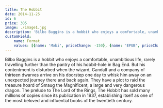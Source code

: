 ```yaml
---
title: The Hobbit
date: 2014-11-25
id: 6
price: 305
image: ./image1.jpg
description: 'Bilbo Baggins is a hobbit who enjoys a comfortable, unambitious life, rarely travelling further than the pantry of his hobbit-hole in Bag End. But his contentment is disturbed when the wizard, Gandalf and a company of thirteen dwarves arrive on his doorstep one day to whisk him away on an unexpected journey there and back again. They have a plot to raid the treasure hoard of Smaug the Magnificent, a large and very dangerous dragon. The prelude to The Lord of the Rings, The Hobbit has sold many millions of copies since its publication in 1937, establishing itself as one of the most beloved and influential books of the twentieth century.'
customField: 
    name: Format
    values: [{name: 'Mobi', priceChange: -150}, {name: 'EPUB', priceChange: -150}, {name: 'PDF', priceChange: -150}, {name: 'Paperback', priceChange: 0}]
---
```


Bilbo Baggins is a hobbit who enjoys a comfortable, unambitious life, rarely travelling further than the pantry of his hobbit-hole in Bag End. But his contentment is disturbed when the wizard, Gandalf and a company of thirteen dwarves arrive on his doorstep one day to whisk him away on an unexpected journey there and back again. They have a plot to raid the treasure hoard of Smaug the Magnificent, a large and very dangerous dragon. The prelude to The Lord of the Rings, The Hobbit has sold many millions of copies since its publication in 1937, establishing itself as one of the most beloved and influential books of the twentieth century.
